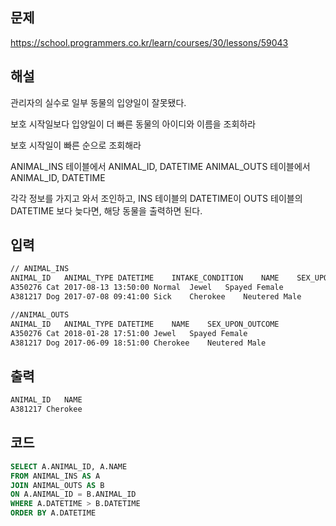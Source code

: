 ## 문제

https://school.programmers.co.kr/learn/courses/30/lessons/59043

## 해설

관리자의 실수로 일부 동물의 입양일이 잘못됐다.

보호 시작일보다 입양일이 더 빠른 동물의 아이디와 이름을 조회하라

보호 시작일이 빠른 순으로 조회해라

ANIMAL_INS 테이블에서 ANIMAL_ID, DATETIME
ANIMAL_OUTS 테이블에서 ANIMAL_ID, DATETIME

각각 정보를 가지고 와서 조인하고, INS 테이블의 DATETIME이 OUTS 테이블의 DATETIME 보다 늦다면, 해당 동물을 출력하면 된다.


## 입력
```txt
// ANIMAL_INS
ANIMAL_ID	ANIMAL_TYPE	DATETIME	INTAKE_CONDITION	NAME	SEX_UPON_INTAKE
A350276	Cat	2017-08-13 13:50:00	Normal	Jewel	Spayed Female
A381217	Dog	2017-07-08 09:41:00	Sick	Cherokee	Neutered Male

//ANIMAL_OUTS
ANIMAL_ID	ANIMAL_TYPE	DATETIME	NAME	SEX_UPON_OUTCOME
A350276	Cat	2018-01-28 17:51:00	Jewel	Spayed Female
A381217	Dog	2017-06-09 18:51:00	Cherokee	Neutered Male
```

## 출력
```txt
ANIMAL_ID	NAME
A381217	Cherokee
```

## 코드

```sql
SELECT A.ANIMAL_ID, A.NAME
FROM ANIMAL_INS AS A
JOIN ANIMAL_OUTS AS B
ON A.ANIMAL_ID = B.ANIMAL_ID
WHERE A.DATETIME > B.DATETIME
ORDER BY A.DATETIME
```
